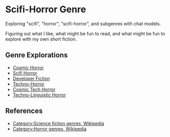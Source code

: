 # Scifi-Horror Genre

Exploring "scifi", "horror", "scifi-horror", and subgenres with chat models.

Figuring out what I like, what might be fun to read, and what might be fun to explore with my own short fiction.

## Genre Explorations

* [Cosmic Horror](genres/cosmic_horror.md)
* [Scifi Horror](genres/scifi_horror.md)
* [Developer Fiction](genres/developer_fiction.md)
* [Techno-Horror](genres/techno_horror.md)
* [Cosmic Tech Horror](genres/cosmic_tech_horror.md)
* [Techno-Linguistic Horror](genres/techno_linguistic_horror.md)

## References

* [Category:Science fiction genres, Wikipedia](https://en.wikipedia.org/wiki/Category:Science_fiction_genres)
* [Category:Horror genres, Wikipedia](https://en.wikipedia.org/wiki/Category:Horror_genres)
